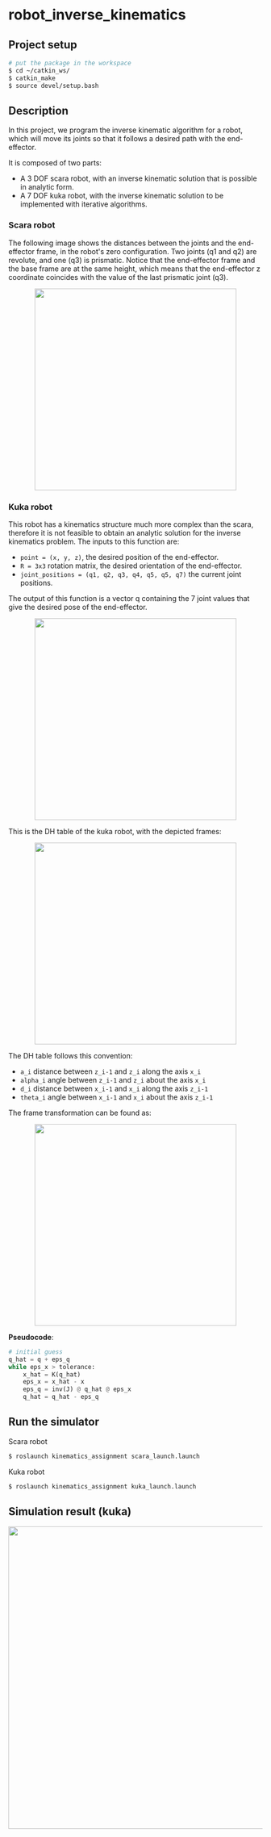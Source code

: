 # robot_inverse_kinematics

## Project setup

```bash
# put the package in the workspace
$ cd ~/catkin_ws/
$ catkin_make
$ source devel/setup.bash
```

## Description

In this project, we program the inverse kinematic algorithm for a robot, which will move its joints so that it follows a desired path with the end-effector.

It is composed of two parts:

* A 3 DOF scara robot, with an inverse kinematic solution that is possible in analytic form.
* A 7 DOF kuka robot, with the inverse kinematic solution to be implemented with iterative algorithms.

### Scara robot

The following image shows the distances between the joints and the end-effector frame, in the robot's zero configuration. Two joints (q1 and q2) are revolute, and one (q3) is prismatic. Notice that the end-effector frame and the base frame are at the same height, which means that the end-effector z coordinate coincides with the value of the last prismatic joint (q3).

<p align="center">
  <img src="https://user-images.githubusercontent.com/62132206/137815066-2c2df8a5-2ec3-4d06-b2e2-c1e209198b69.png" width="400">
</p>

### Kuka robot

This robot has a kinematics structure much more complex than the scara, therefore it is not feasible to obtain an analytic solution for the inverse kinematics problem. The inputs to this function are: 

* `point = (x, y, z)`, the desired position of the end-effector.
* `R = 3x3` rotation matrix, the desired orientation of the end-effector.
* `joint_positions = (q1, q2, q3, q4, q5, q5, q7)` the current joint positions.

The output of this function is a vector q containing the 7 joint values that give the desired pose of the end-effector.

<p align="center">
  <img src="https://user-images.githubusercontent.com/62132206/137815059-03c594ee-d76e-4ef5-887e-8d750aba119c.png" width="400">
</p>

This is the DH table of the kuka robot, with the depicted frames:

<p align="center">
  <img src="https://user-images.githubusercontent.com/62132206/137815470-a0dfa099-7aae-4151-bea9-af3dadf71ed4.png" width="400">
</p>

The DH table follows this convention:

* `a_i` distance between `z_i-1` and `z_i` along the axis `x_i`
* `alpha_i` angle between `z_i-1` and `z_i` about the axis `x_i`
* `d_i` distance between `x_i-1` and `x_i` along the axis `z_i-1`
* `theta_i` angle between `x_i-1` and `x_i` about the axis `z_i-1`

The frame transformation can be found as:

<p align="center">
  <img src="https://user-images.githubusercontent.com/62132206/137816296-6b2ad7f3-b6c1-4b85-adfb-e1f1a3086649.png" width="400">
</p>

__Pseudocode__:

```python
# initial guess
q_hat = q + eps_q
while eps_x > tolerance:
    x_hat = K(q_hat)
    eps_x = x_hat - x
    eps_q = inv(J) @ q_hat @ eps_x
    q_hat = q_hat - eps_q
```

## Run the simulator

Scara robot

```bash
$ roslaunch kinematics_assignment scara_launch.launch
```

Kuka robot

```bash
$ roslaunch kinematics_assignment kuka_launch.launch
```

## Simulation result (kuka)

<p align="center">
  <img src="https://user-images.githubusercontent.com/62132206/137820158-5bf73704-7b30-4fae-bb1c-c3b5593bbc74.gif" width="600">
</p>

